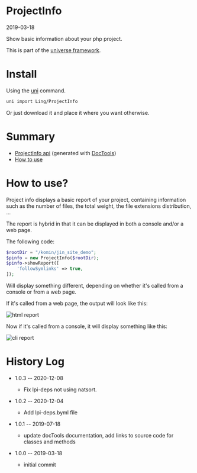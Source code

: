 ProjectInfo
===========
2019-03-18



Show basic information about your php project.


This is part of the [universe framework](https://github.com/karayabin/universe-snapshot).


Install
==========
Using the [uni](https://github.com/lingtalfi/universe-naive-importer) command.
```bash
uni import Ling/ProjectInfo
```

Or just download it and place it where you want otherwise.






Summary
===========
- [ProjectInfo api](https://github.com/lingtalfi/ProjectInfo/blob/master/doc/api/Ling/ProjectInfo.md) (generated with [DocTools](https://github.com/lingtalfi/DocTools))
- [How to use](#how-to-use)




How to use?
===============

Project info displays a basic report of your project, containing information such as the number of files,
the total weight, the file extensions distribution, ...



The report is hybrid in that it can be displayed in both a console and/or a web page.

The following code:


```php
$rootDir = "/komin/jin_site_demo";
$pinfo = new ProjectInfo($rootDir);
$pinfo->showReport([
    'followSymlinks' => true,
]);
```



Will display something different, depending on whether it's called from a console or from a web page.

If it's called from a web page, the output will look like this:

![html report](http://lingtalfi.com/img/universe/ProjectInfo/project-info-html-report.png)

Now if it's called from a console, it will display something like this:

![cli report](http://lingtalfi.com/img/universe/ProjectInfo/project-info-cli-report.png)


History Log
=============

- 1.0.3 -- 2020-12-08

    - Fix lpi-deps not using natsort.

- 1.0.2 -- 2020-12-04

    - Add lpi-deps.byml file

- 1.0.1 -- 2019-07-18

    - update docTools documentation, add links to source code for classes and methods
    
- 1.0.0 -- 2019-03-18

    - initial commit